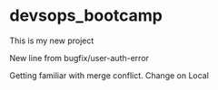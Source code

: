 # devsops_bootcamp

This is my new project

New line from bugfix/user-auth-error

Getting familiar with merge conflict. Change on Local
